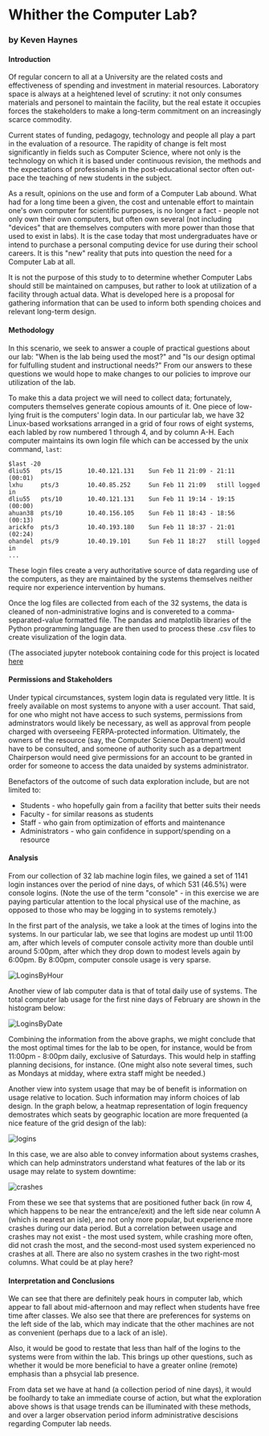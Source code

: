 #  Whither the Computer Lab?
### by Keven Haynes

#### Introduction
Of regular concern to all at a University are the related costs and effectiveness of spending and investment in material resources.  Laboratory space is always at a heightened level of scrutiny: it not only consumes materials and personel to maintain the facility, but the real estate it occupies forces the stakeholders to make a long-term commitment on an increasingly scarce commodity. 

Current states of funding, pedagogy, technology and people all play a part in the evaluation of a resource. The rapidity of change is felt most significantly in fields such as Computer Science, where not only is the technology on which it is based under continuous revision, the methods and the expectations of professionals in the post-educational sector often out-pace the teaching of new students in the subject.  

As a result, opinions on the use and form of a Computer Lab abound.  What had for a long time been a given, the cost and untenable effort to maintain one's own computer for scientific purposes, is no longer a fact - people not only own their own computers, but often own several (not including "devices" that are themselves computers with more power than those that used to exist in labs).  It is the case today that most undergraduates have or intend to purchase a personal computing device for use during their school careers.  It is this "new" reality that puts into question the need for a Computer Lab at all.  

It is not the purpose of this study to to determine whether Computer Labs should still be maintained on campuses, but rather to look at utilization of a facility through actual data.   What is developed here is a proposal for gathering information that can be used to inform both spending choices and relevant long-term design.  


####  Methodology
In this scenario, we seek to answer a couple of practical guestions about our lab: "When is the lab being used the most?" and "Is our design optimal for fulfulling student and instructional needs?"  From our answers to these questions we would hope to make changes to our policies to improve our utilization of the lab. 

To make this a data project we will need to collect data; fortunately, computers themselves generate copious amounts of it.  One piece of low-lying fruit is the computers' login data.  In our particular lab, we have 32 Linux-based worksations arranged in a grid of four rows of eight systems, each labled by row numbered 1 through 4, and by column A-H.  Each computer maintains its own login file which can be accessed by the unix command, `last`: 

```
$last -20
dliu55   pts/15       10.40.121.131    Sun Feb 11 21:09 - 21:11  (00:01)    
lxhu     pts/3        10.40.85.252     Sun Feb 11 21:09   still logged in   
dliu55   pts/10       10.40.121.131    Sun Feb 11 19:14 - 19:15  (00:00)    
ahuan38  pts/10       10.40.156.105    Sun Feb 11 18:43 - 18:56  (00:13)    
arickfo  pts/3        10.40.193.180    Sun Feb 11 18:37 - 21:01  (02:24)    
ohandel  pts/9        10.40.19.101     Sun Feb 11 18:27   still logged in
...
```

These login files create a very authoritative source of data regarding use of the computers, as they are maintained by the systems themselves neither require nor experience intervention by humans. 

Once the log files are collected from each of the 32 systems, the data is cleaned of non-administrative logins and is convereted to a comma-separated-value formatted file.  The pandas and matplotlib libraries of the Python programming language are then used to process these .csv files to create visulization of the login data. 

(The associated jupyter notebook containing code for this project is located [here](https://github.com/haynesie/Whither.git)

####  Permissions and Stakeholders 

Under typical circumstances, system login data is regulated very little.  It is freely available on most systems to anyone with a user account.  That said, for one who might not have access to such systems, permissions from adminstrators would likely be necessary, as well as approval from people charged with overseeing FERPA-protected information.  Ultimately, the owners of the resource (say, the Computer Science Department) would have to be consulted, and someone of authority such as a department Chairperson would need give permissions for an account to be granted in order for someone to access the data unaided by systems administrator. 

Benefactors of the outcome of such data exploration include, but are not limited to:

* Students - who hopefully gain from a facility that better suits their needs
* Faculty - for similar reasons as students
* Staff - who gain from optimization of efforts and maintenance
* Administrators - who gain confidence in support/spending on a resource


#### Analysis

From our collection of 32 lab machine login files, we gained a set of 1141 login instances over the period of nine days, of which 531 (46.5%) were console logins. (Note the use of the term "console" - in this exercise we are paying particular attention to the local physical use of the machine, as opposed to those who may be logging in to systems remotely.) 
 
In the first part of the analysis, we take a look at the times of logins into the systems.  In our particular lab, we see that logins are modest up until 11:00 am, after which levels of computer console activity more than double until around 5:00pm, after which they drop down to modest levels again by 6:00pm.  By 8:00pm, computer console usage is very sparse.  


![LoginsByHour](https://github.com/haynesie/Whither/blob/master/Images/ConsoleLoginsByHour.png "Logins By Hour")

Another view of lab computer data is that of total daily use of systems.  The total computer lab usage for the first nine days of February are shown in the histogram below:


![LoginsByDate](https://github.com/haynesie/Whither/blob/master/Images/ConsoleLoginsByDate.png "Logins by Date")

Combining the information from the above graphs, we might conclude that the most optimal times for the lab to be open, for instance, would be from 11:00pm - 8:00pm daily, exclusive of Saturdays.   This would help in staffing planning decisions, for instance.  (One might also note several times, such as Mondays at midday, where extra staff might be needed.) 


Another view into system usage that may be of benefit is information on usage relative to location.  Such information may inform choices of lab design.  In the graph below, a heatmap representation of login frequency demostrates which seats by geographic location are more frequented (a nice feature of the grid design of the lab):

![logins](https://github.com/haynesie/Whither/blob/master/Images/WorkstationLoginsByMachine.png "Logins by Machine")

In this case, we are also able to convey information about systems crashes, which can help adminstrators understand what features of the lab or its usage may relate to system downtime:

![crashes](https://github.com/haynesie/Whither/blob/master/Images/SystemCrashesByMachine.png "Crashes By Machine")

From these we see that systems that are positioned futher back (in row 4, which happens to be near the entrance/exit) and the left side near column A (which is nearest an isle), are not only more popular, but experience more crashes during our data period.   But a correlation between usage and crashes may not exist - the most used system, while crashing more often, did not crash the most, and the second-most used system experienced no crashes at all.  There are also no system crashes in the two right-most columns.  What could be at play here?

#### Interpretation and Conclusions

We can see that there are definitely peak hours in computer lab, which appear to fall about mid-afternoon and may reflect when students have free time after classes.  We also see that there are preferences for systems on the left side of the lab, which may indicate that the other machines are not as convenient (perhaps due to a lack of an isle). 

Also, it would be good to restate that less than half of the logins to the systems were from within the lab.  This brings up other questions, such as whether it would be more beneficial to have a greater online (remote) emphasis than a phsycial lab presence. 

From data set we have at hand (a collection period of nine days), it would be foolhardy to take an immediate course of action, but what the exploration above shows is that usage trends can be illuminated with these methods, and over a larger observation period inform administrative descisions regarding Computer lab needs. 

